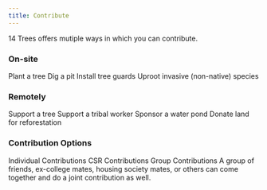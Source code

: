 ```yaml
---
title: Contribute 
---
```

14 Trees offers mutiple ways in which you can contribute.

### On-site
Plant a tree
Dig a pit
Install tree guards
Uproot invasive (non-native) species

### Remotely
Support a tree
Support a tribal worker
Sponsor a water pond
Donate land for reforestation
 
### Contribution Options
Individual Contributions
CSR Contributions
Group Contributions
A group of friends, ex-college mates, housing society mates, or others can come together and do a joint contribution as well.